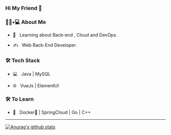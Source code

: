 ### Hi My Friend 👋

<h3> 👨🏻•💻 About Me </h3>

- 🌱 &nbsp; Learning about Back-end , Cloud and DevOps .

- ✍️ &nbsp; Web Back-End Developer.

<h3>🛠 Tech Stack</h3>

- 💻 &nbsp; Java | MySQL

- 🌐 &nbsp; VueJs | ElementUI 

<!--

- 🛢 &nbsp; MySQL | Redis | RabbitMQ

- 🔧 &nbsp; Git | Markdown 

-->



<h3>🛠 To Learn</h3>

- 🔧 &nbsp;  Docker🐳 | SpringCloud | Go | C++

<hr>

[![Anurag's github stats](https://github-readme-stats.vercel.app/api?username=youlanqiang)](https://github.com/anuraghazra/github-readme-stats)
